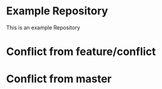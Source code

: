 # Example Repository

This is an example Repository

# Conflict from feature/conflict
# Conflict from master

